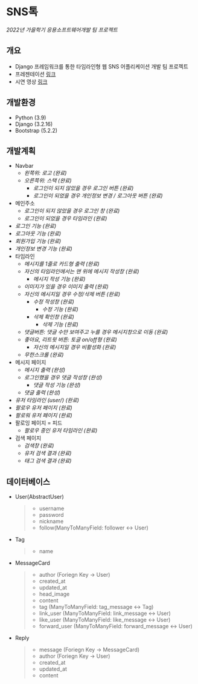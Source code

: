 SNS톡
===
_2022년 가을학기 응용소프트웨어개발 팀 프로젝트_

## 개요
- Django 프레임워크를 통한 타임라인형 웹 SNS 어플리케이션 개발 팀 프로젝트
- 프레젠테이션 [링크](https://docs.google.com/presentation/d/e/2PACX-1vT6fJxRfYESZRArFGnGvqjwSjzEHDnEJcKLcNNdTYcHVDmL33-oSlBzPKNSiPD2iA/pub?start=false&loop=false&delayms=10000)
- 시연 영상 [링크](https://drive.google.com/file/d/1Mk3pSkkJLjLD6vY2fekCuW_ll_r715sK/view?usp=sharing)

## 개발환경
- Python (3.9)
- Django (3.2.16)
- Bootstrap (5.2.2)

## 개발계획
- Navbar
  - _왼쪽위: 로고 (완료)_
  - _오른쪽위: 스택 (완료)_
    - _로그인이 되지 않았을 경우 로그인 버튼 (완료)_
    - _로그인이 되었을 경우 개인정보 변경 / 로그아웃 버튼 (완료)_
- 메인주소
  - _로그인이 되지 않았을 경우 로그인 창 (완료)_
  - _로그인이 되었을 경우 타임라인 (완료)_
- _로그인 기능 (완료)_
- _로그아웃 기능 (완료)_
- _회원가입 기능 (완료)_
- _개인정보 변경 기능 (완료)_
- 타임라인
  - _메시지를 1줄로 카드형 출력 (완료)_
  - _자신의 타임라인에서는 맨 위에 메시지 작성창 (완료)_
    - _메시지 작성 기능 (완료)_
  - _이미지가 있을 경우 이미지 출력 (완료)_
  - _자신의 메시지일 경우 수정/삭제 버튼 (완료)_
    - _수정 작성창 (완료)_
      - _수정 기능 (완료)_
    - _삭제 확인창 (완료)_
      - _삭제 기능 (완료)_
  - _댓글버튼: 댓글 수만 보여주고 누를 경우 메시지창으로 이동 (완료)_
  - _좋아요, 리트윗 버튼: 토글 on/off형 (완료)_
    - _자신의 메시지일 경우 비활성화 (완료)_
  - _무한스크롤 (완료)_
- 메시지 페이지
  - _메시지 출력 (완성)_
  - _로그인했을 경우 댓글 작성창 (완성)_
    - _댓글 작성 기능 (완성)_
  - _댓글 출력 (완성)_
- _유저 타임라인 (user/<id>) (완료)_
- _팔로우 유저 페이지 (완료)_
- _팔로워 유저 페이지 (완료)_
- 팔로잉 페이지 = 피드
  - _팔로우 중인 유저 타임라인 (완료)_
- 검색 페이지
  - _검색창 (완료)_
  - _유저 검색 결과 (완료)_
  - _태그 검색 결과 (완료)_

## 데이터베이스
- User(AbstractUser)
  >- username
  >- password
  >- nickname
  >- follow(ManyToManyField: follower ↔ User)
- Tag
  >- name
- MessageCard
  >- author (Foriegn Key → User)
  >- created_at
  >- updated_at
  >- head_image
  >- content
  >- tag (ManyToManyField: tag_message ↔ Tag)
  >- link_user (ManyToManyField: link_message ↔ User)
  >- like_user (ManyToManyField: like_message ↔ User)
  >- forward_user (ManyToManyField: forward_message ↔ User)
- Reply
  >- message (Foriegn Key → MessageCard)
  >- author (Foriegn Key → User)
  >- created_at
  >- updated_at
  >- content
